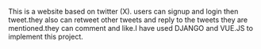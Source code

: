 This is a website based on twitter (X). users can signup and login then tweet.they also can retweet other tweets and reply to the tweets they are mentioned.they can comment and like.I have used DJANGO and VUE.JS to implement this project.
